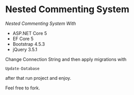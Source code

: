 # Nested Commenting System
*Nested Commenting System With*

* ASP.NET Core 5
* EF Core 5
* Bootstrap 4.5.3
* jQuery 3.5.1

Change Connection String and then apply migrations with
```
Update-Database
```
after that run project and enjoy.

Feel free to fork.


